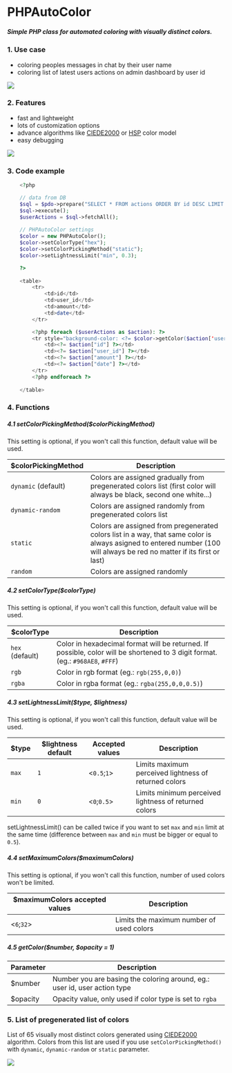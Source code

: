 # PHPAutoColor

##### Simple PHP class for automated coloring with visually distinct colors.

### 1. Use case
* coloring peoples messages in chat by their user name
* coloring list of latest users actions on admin dashboard by user id

<img src="http://i.imgur.com/gWcqw2c.png">

### 2. Features
* fast and lightweight
* lots of customization options
* advance algorithms like <a href="http://en.wikipedia.org/wiki/Color_difference#CIEDE2000">CIEDE2000</a> or <a href="http://alienryderflex.com/hsp.html">HSP</a> color model
* easy debugging

<img src="http://i.imgur.com/GSei33D.png">

### 3. Code example
```php
	<?php

	// data from DB
	$sql = $pdo->prepare("SELECT * FROM actions ORDER BY id DESC LIMIT 10");
	$sql->execute();
	$userActions = $sql->fetchAll();
	
	// PHPAutoColor settings
	$color = new PHPAutoColor();
	$color->setColorType("hex");
	$color->setColorPickingMethod("static");
	$color->setLightnessLimit("min", 0.3);

	?>
	
	<table>
		<tr>
			<td>id</td>
			<td>user_id</td>
			<td>amount</td>
			<td>date</td>
		</tr>

		<?php foreach ($userActions as $action): ?>
		<tr style="background-color: <?= $color->getColor($action['user_id']) ?>">
			<td><?= $action["id"] ?></td>
			<td><?= $action["user_id"] ?></td>
			<td><?= $action["amount"] ?></td>
			<td><?= $action["date"] ?></td>
		</tr>
		<?php endforeach ?>
	
	</table>
```

### 4. Functions

##### 4.1 setColorPickingMethod($colorPickingMethod)

This setting is optional, if you won't call this function, default value will be used.

| $colorPickingMethod  | Description |
| -------------------- | ----------- |
| `dynamic` (default)  | Colors are assigned gradually from pregenerated colors list (first color will always be black, second one white...) |
| `dynamic-random`     | Colors are assigned randomly from pregenerated colors list |
| `static`             | Colors are assigned from pregenerated colors list in a way, that same color is always asigned to entered number (100 will always be red no matter if its first or last) |
| `random`             | Colors are assigned randomly |

##### 4.2 setColorType($colorType)

This setting is optional, if you won't call this function, default value will be used.

| $colorType      | Description |
| --------------- | ----------- |
| `hex` (default) | Color in hexadecimal format will be returned. If possible, color will be shortened to 3 digit format. (eg.: `#968AE8`, `#FFF`) |
| `rgb`           | Color in rgb format (eg.: `rgb(255,0,0)`) |
| `rgba`          | Color in rgba format (eg.: `rgba(255,0,0,0.5)`) |

##### 4.3 setLightnessLimit($type, $lightness)

This setting is optional, if you won't call this function, default value will be used.

| $type | $lightness default | Accepted values | Description |
| ----- | ------------------ | --------------- | ----------- |
| `max` | `1`                | <`0.5`;`1`>     | Limits maximum perceived lightness of returned colors |
| `min` | `0`                | <`0`;`0.5`>     | Limits minimum perceived lightness of returned colors |

setLightnessLimit() can be called twice if you want to set `max` and `min` limit at the same time (difference between `max` and `min` must be bigger or equal to `0.5`).

##### 4.4 setMaximumColors($maximumColors)

This setting is optional, if you won't call this function, number of used colors won't be limited.

| $maximumColors accepted values | Description                              |
| ------------------------------ | ---------------------------------------- |
|  <`6`;`32`>                    | Limits the maximum number of used colors |

##### 4.5 getColor($number, $opacity = 1)

| Parameter | Description |
| --------- | ----------- |
| $number   | Number you are basing the coloring around, eg.: user id, user action type |
| $opacity  | Opacity value, only used if color type is set to `rgba` |

### 5. List of pregenerated list of colors

List of 65 visually most distinct colors generated using <a href="http://en.wikipedia.org/wiki/Color_difference#CIEDE2000">CIEDE2000</a> algorithm.
Colors from this list are used if you use `setColorPickingMethod()` with `dynamic`, `dynamic-random` or `static` parameter.

<img src="http://i.imgur.com/40Dwl8U.png">


